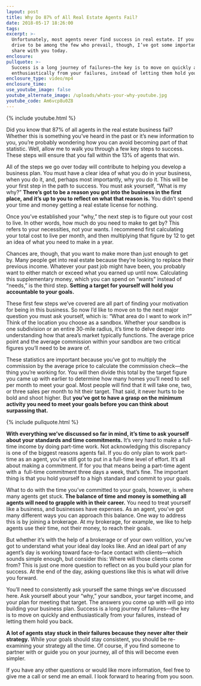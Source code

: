 ```yaml
---
layout: post
title: Why Do 87% of All Real Estate Agents Fail?
date: 2018-05-17 18:26:00
tags:
excerpt: >-
  Unfortunately, most agents never find success in real estate. If you’ve the
  drive to be among the few who prevail, though, I’ve got some important tips to
  share with you today.
enclosure:
pullquote: >-
  Success is a long journey of failures—the key is to move on quickly and
  enthusiastically from your failures, instead of letting them hold you back.
enclosure_type: video/mp4
enclosure_time:
use_youtube_image: false
youtube_alternate_image: /uploads/whats-your-why-youtube.jpg
youtube_code: Am6vcp8u0Z8
---
```


{% include youtube.html %}

Did you know that 87% of all agents in the real estate business fail? Whether this is something you’ve heard in the past or it’s new information to you, you’re probably wondering how you can avoid becoming part of that statistic. Well, allow me to walk you through a few key steps to success. These steps will ensure that you fall within the 13% of agents that win.

All of the steps we go over today will contribute to helping you develop a business plan. You must have a clear idea of what you do in your business, when you do it, and, perhaps most importantly, why you do it. This will be your first step in the path to success. You must ask yourself, “What is my why?” **There’s got to be a reason you got into the business in the first place, and it’s up to you to reflect on what that reason is.** You didn’t spend your time and money getting a real estate license for nothing.

Once you’ve established your “why,” the next step is to figure out your cost to live. In other words, how much do you need to make to get by? This refers to your necessities, not your wants. I recommend first calculating your total cost to live per month, and then multiplying that figure by 12 to get an idea of what you need to make in a year.

Chances are, though, that you want to make more than just enough to get by. Many people get into real estate because they’re looking to replace their previous income. Whatever your past job might have been, you probably want to either match or exceed what you earned up until now. Calculating this supplementary money, which you can spend on “wants” instead of “needs,” is the third step. **Setting a target for yourself will hold you accountable to your goals.**

These first few steps we’ve covered are all part of finding your motivation for being in this business. So now I’d like to move on to the next major question you must ask yourself, which is: “What area do I want to work in?” Think of the location you choose as a sandbox. Whether your sandbox is one subdivision or an entire 30-mile radius, it’s time to delve deeper into understanding how that area’s market typically functions. The average price point and the average commission within your sandbox are two critical figures you’ll need to be aware of.

These statistics are important because you’ve got to multiply the commission by the average price to calculate the commission check—the thing you’re working for. You will then divide this total by the target figure you came up with earlier to determine how many homes you’ll need to sell per month to meet your goal. Most people will find that it will take one, two, or three sales per month to hit their target. That said, it never hurts to be bold and shoot higher. But **you’ve got to have a grasp on the minimum activity you need to meet your goals before you can think about surpassing that.**

{% include pullquote.html %}

**With everything we’ve discussed so far in mind, it’s time to ask yourself about your standards and time commitments.** It’s very hard to make a full-time income by doing part-time work. Not acknowledging this discrepancy is one of the biggest reasons agents fail. If you do only plan to work part-time as an agent, you’ve still got to put in a full-time level of effort. It’s all about making a commitment. If for you that means being a part-time agent with a  full-time commitment three days a week, that’s fine. The important thing is that you hold yourself to a high standard and commit to your goals.

What to do with the time you’ve committed to your goals, however, is where many agents get stuck. **The balance of time and money is something all agents will need to grapple with in their career.** You need to treat yourself like a business, and businesses have expenses. As an agent, you’ve got many different ways you can approach this balance. One way to address this is by joining a brokerage. At my brokerage, for example, we like to help agents use their time, not their money, to reach their goals.

But whether it’s with the help of a brokerage or of your own volition, you’ve got to understand what your ideal day looks like. And an ideal part of any agent’s day is working toward face-to-face contact with clients—which sounds simple enough, but consider this: Where will those clients come from? This is just one more question to reflect on as you build your plan for success. At the end of the day, asking questions like this is what will drive you forward.

You’ll need to consistently ask yourself the same things we’ve discussed here. Ask yourself about your “why,” your sandbox, your target income, and your plan for meeting that target. The answers you come up with will go into building your business plan. Success is a long journey of failures—the key is to move on quickly and enthusiastically from your failures, instead of letting them hold you back.

**A lot of agents stay stuck in their failures because they never alter their strategy.** While your goals should stay consistent, you should be re-examining your strategy all the time. Of course, if you find someone to partner with or guide you on your journey, all of this will become even simpler.

If you have any other questions or would like more information, feel free to give me a call or send me an email. I look forward to hearing from you soon.
